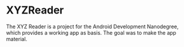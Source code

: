 # XYZReader

The XYZ Reader is a project for the Android Development Nanodegree, which provides a working app as basis. The goal was to make the app material. 
